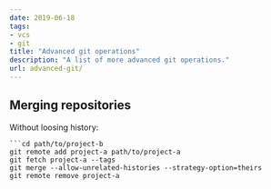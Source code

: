 ```yaml
---
date: 2019-06-18
tags:
- vcs
- git
title: "Advanced git operations"
description: "A list of more advanced git operations."
url: advanced-git/
---
```


## Merging repositories

Without loosing history:

```
```cd path/to/project-b
git remote add project-a path/to/project-a
git fetch project-a --tags
git merge --allow-unrelated-histories --strategy-option=theirs
git remote remove project-a
```

